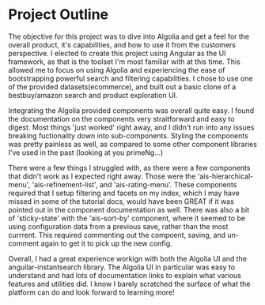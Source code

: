 # Project Outline

The objective for this project was to dive into Algolia and get a feel for the overall product,  it's capabilities, and how to use it from the customers perspective.  I elected to create this project using Angular as the UI framework, as that is the toolset I'm most familiar with at this time.  This allowed me to focus on using Algolia and experiencing the ease of bootstrapping powerful search and filtering capabilities.  I chose to use one of the provided datasets(ecommerce), and built out a basic clone of a bestbuy/amazon search and product exploration UI.  

Integrating the Algolia provided components was overall quite easy.  I found the documentation on the components very straitforward and easy to digest.  Most things 'just worked' right away, and I didn't run into any issues breaking fuctionality down into sub-components.  Styling the components was pretty painless as well, as compared to some other component libraries I've used in the past (looking at you primeNg...)

There were a few things I struggled with, as there were a few components that didn't work as I expected right away.  Those were the 'ais-hierarchical-menu', 'ais-refinement-list', and 'ais-rating-menu'.  These components required that I setup filtering and facets on my index,  which I may have missed in some of the tutorial docs,  would have been GREAT if it was pointed out in the component documentation as well.  There was also a bit of 'sticky-state' with the 'ais-sort-by' component, where it seemed to be using configuration data from a previous save, rather than the most currrent.  This required commenting out the compoent, saving, and un-comment again to get it to pick up the new config.  


Overall, I had a great experience workign with both the Algolia UI and the anguilar-instantsearch library.  The Algolia UI in particular was easy to understand and had lots of documentation links to explain what various features and utilities did.  I know I barely scratched the surface of what the platform can do and look forward to learning more!
